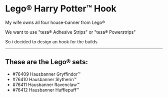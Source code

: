 # Lego® Harry Potter™ Hook
My wife owns all four house-banner from Lego®

We want to use "tesa® Adhesive Strips" or "tesa® Powerstrips"

So i decided to design an hook for the builds

---
## These are the Lego® sets:
* #76409 Hausbanner Gryffindor™
* #76410 Hausbanner Slytherin™
* #76411 Hausbanner Ravenclaw™
* #76412 Hausbanner Hufflepuff™

